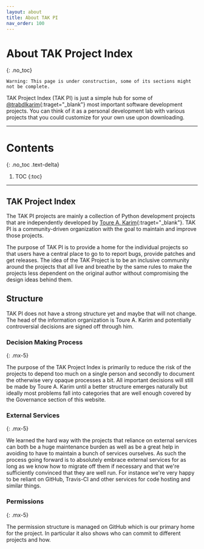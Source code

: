 ```yaml
---
layout: about
title: About TAK PI
nav_order: 100
---
```


# About TAK Project Index
{: .no_toc}

`Warning: This page is under construction, some of its sections might not be complete.`

TAK Project Index (TAK PI) is just a simple hub for some of [@trabdlkarim](https://github.com/trabdlkarim){:traget="_blank"} most important software development projects. You can think of it as a personal development lab with various projects that you could customize for your own use upon downloading.

---

# Contents
{: .no_toc .text-delta}

1. TOC
{:toc}

---

## TAK Project Index

The TAK PI projects are mainly a collection of Python development projects that are independently developed by [Toure A. Karim](https://rabdlkarim.com){:traget="_blank"}. TAK PI is a community-driven organization with the goal to maintain and improve those projects.

The purpose of TAK PI is to provide a home for the individual projects so that users have a central place to go to to report bugs, provide patches and get releases. The idea of the TAK Project is to be an inclusive community around the projects that all live and breathe by the same rules to make the projects less dependent on the original author without compromising the design ideas behind them.

## Structure

TAK PI does not have a strong structure yet and maybe that will not change. The head of the information organization is Toure A. Karim and potentially controversial decisions are signed off through him.

### Decision Making Process
{: .mx-5}

The purpose of the TAK Project Index is primarily to reduce the risk of the projects to depend too much on a single person and secondly to document the otherwise very opaque processes a bit. All important decisions will still be made by Toure A. Karim until a better structure emerges naturally but ideally most problems fall into categories that are well enough covered by the Governance section of this website.

### External Services
{: .mx-5}

We learned the hard way with the projects that reliance on external services can both be a huge maintenance burden as well as be a great help in avoiding to have to maintain a bunch of services ourselves. As such the process going forward is to absolutely embrace external services for as long as we know how to migrate off them if necessary and that we're sufficiently convinced that they are well run. For instance we're very happy to be reliant on GitHub, Travis-CI and other services for code hosting and similar things.



### Permissions
{: .mx-5}

The permission structure is managed on GitHub which is our primary home for the project. In particular it also shows who can commit to different projects and how.
